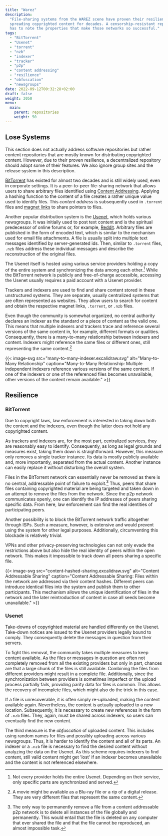 ```yaml
---
title: "Warez"
description:
  "File-sharing systems from the WAREZ scene have proven their resilience in
  spreading copyrighted content for decades. A censorship-resistant repository
  has to note the properties that make those networks so successful."
tags:
  - "BitTorrent"
  - "Usenet"
  - "torrent"
  - "nzb"
  - "indexer"
  - "tracker"
  - "p2p"
  - "content addressing"
  - "resilience"
  - "obfuscation"
  - "newsgroups"
date: 2022-09-12T00:32:28+02:00
draft: false
weight: 3050
menu:
  main:
    parent: repositories
    weight: 50
---
```


## Lose Systems

This section does not actually address software repositories but rather content
repositories that are mostly known for distributing copyrighted content.
However, due to their proven resilience, a decentralized repository should adopt
some of their features. We also ignore group sites and the release system in
this description.

[BitTorrent](https://en.wikipedia.org/wiki/BitTorrent "BitTorrent") has existed
for almost two decades and is still widely used, even in corporate settings. It
is a peer-to-peer file-sharing network that allows users to share arbitrary
files identified using
[Content Addressing](https://en.wikipedia.org/wiki/Content-addressable_storage "Content Addressing").
Applying a hashing function to the content of a file creates a rather unique
value used to identify files. This _content address_ is subsequently used in
`.torrent` files and
[magnet links](https://en.wikipedia.org/wiki/Magnet_URI_scheme "Magnet URI Scheme")
to share pointers to files.

Another popular distribution system is the
[Usenet](https://en.wikipedia.org/wiki/Usenet "Usenet"), which holds various
newsgroups. It was initially used to post text content and is the spiritual
predecessor of online forums or, for example,
[Reddit](https://www.reddit.com/ "Reddit"). Arbitrary files are published in the
form of encoded text, which is similar to the mechanism used for email file
attachments. A file is usually split into multiple text messages identified by
server-generated ids. Then, similar to `.torrent` files, `.nzb` files address
these individual messages and describe the reconstruction of the original files.

The Usenet itself is hosted using various service providers holding a copy of
the entire system and synchronizing the data among each other.[^entire] While
the BitTorrent network is publicly and free-of-charge accessible, accessing the
Usenet usually requires a paid account with a Usenet provider.

[^entire]:
    Not every provider holds the entire Usenet. Depending on their service, only
    specific parts are synchronized and served.

Trackers and indexers are used to find and share content stored in these
unstructured systems. They are separate, usually centralized systems that are
often represented as websites. They allow users to search for content and obtain
the respective magnet links, `.torrent`, or `.nzb` files.

Even though the community is somewhat organized, no central authority declares
an indexer as the standard or a piece of content as the valid one. This means
that multiple indexers and trackers trace and reference several versions of the
same content in, for example, different formats or qualities. Consequently,
there is a many-to-many relationship between indexers and content. Indexers
might reference the same files or different ones, still representing the same
content.[^format]

[^format]:
    A movie might be available as a Blu-ray file or a rip of a digital release.
    They are very different files that represent the same content.

{{< image-svg
  src="many-to-many-indexer.excalidraw.svg"
  alt="Many-to-Many Relationship"
  caption="Many-to-Many Relationship: Multiple independent indexers reference various versions of the same content. If one of the indexers or one of the referenced files becomes unavailable, other versions of the content remain available." >}}

## Resilience

### BitTorrent

Due to copyright laws, law enforcement is interested in taking down both the
content and the indexers, even though the latter does not hold any copyrighted
content.

As trackers and indexers are, for the most part, centralized services, they are
reasonably easy to identify. Consequently, as long as legal grounds and measures
exist, taking them down is straightforward. However, this measure only removes a
single tracker instance. Its data is mostly publicly available and, more
importantly, separated from the actual content. Another instance can easily
replace it without disturbing the overall system.

Files in the BitTorrent network can essentially never be removed as there is no
central, addressable point of failure to exploit.[^removal] Thus, peers that
share files containing copyrighted material are being targeted and taken down in
an attempt to remove the files from the network. Since the p2p network
communicates openly, one can identify the IP addresses of peers sharing specific
data. From here, law enforcement can find the real identities of participating
peers.

[^removal]:
    The only way to permanently remove a file from a content addressable p2p
    network is to delete all instances of the file globally and permanently.
    This would entail that the file is deleted on any computer that ever shared
    the file and that the file cannot be reproduced, an almost impossible task.

Another possibility is to block the BitTorrent network traffic altogether
through ISPs. Such a measure, however, is extensive and would prevent using the
system for other legal purposes. Additionally, circumventing this blockade is
relatively trivial.

VPNs and other privacy-preserving technologies can not only evade the
restrictions above but also hide the real identity of peers within the open
network. This makes it impossible to track down all peers sharing a specific
file.

{{< image-svg
  src="content-hashed-sharing.excalidraw.svg"
  alt="Content Addressable Sharing"
  caption="Content Addressable Sharing: Files within the network are addressed via their content hashes. Different peers can introduce identical files into the system and publish them to other participants. This mechanism allows the unique identification of files in the network and the later reintroduction of content in case all seeds become unavailable." >}}

### Usenet

Take-downs of copyrighted material are handled differently on the Usenet.
Take-down notices are issued to the Usenet providers legally bound to comply.
They consequently delete the messages in question from their servers.

To fight this removal, the community takes multiple measures to keep content
available. As the files or messages in question are often not completely removed
from all the existing providers but only in part, chances are that a large chunk
of the files is still available. Combining the files from different providers
might result in a complete file. Additionally, since the synchronization between
providers is sometimes imperfect or the upload process partially fails,
providing parity data for files is common. This allows the recovery of
incomplete files, which might also do the trick in this case.

If a file is unrecoverable, it is often simply re-uploaded, making the content
available again. Nevertheless, the content is actually uploaded to a new
location. Subsequently, it is necessary to create new references in the form of
`.nzb` files. They, again, must be shared across indexers, so users can
eventually find the new content.

The third measure is the _obfuscation_ of uploaded content. This includes using
random names for files and possibly uploading across various newsgroups. Thus,
it is harder to identify the content and all of its parts. An indexer or a
`.nzb` file is necessary to find the desired content without analyzing the data
on the Usenet. As this scheme requires indexers to find content, still valid
content might get 'lost' if an indexer becomes unavailable and the content is
not referenced elsewhere.